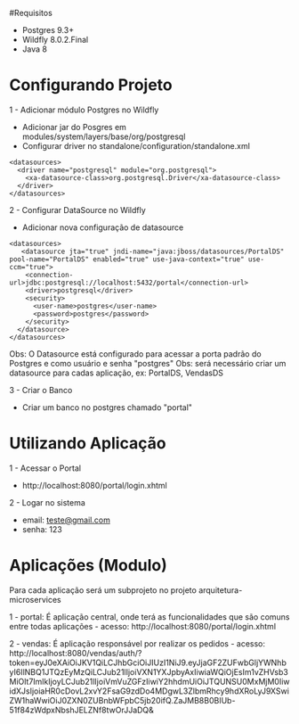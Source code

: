 #Requisitos
- Postgres 9.3+
- Wildfly 8.0.2.Final
- Java 8

# Configurando Projeto
1 - Adicionar módulo Postgres no Wildfly
  - Adicionar jar do Posgres em  modules/system/layers/base/org/postgresql
  - Configurar driver no standalone/configuration/standalone.xml
  
  ```
  <datasources>
    <driver name="postgresql" module="org.postgresql">
      <xa-datasource-class>org.postgresql.Driver</xa-datasource-class>
    </driver>
 </datasources>
 ```

2 - Configurar DataSource no Wildfly
  - Adicionar nova configuração de datasource
  
  ```
  <datasources>
     <datasource jta="true" jndi-name="java:jboss/datasources/PortalDS" pool-name="PortalDS" enabled="true" use-java-context="true" use-ccm="true">
      <connection-url>jdbc:postgresql://localhost:5432/portal</connection-url>
      <driver>postgresql</driver>
      <security>
        <user-name>postgres</user-name>
        <password>postgres</password>
      </security>
    </datasource>
 </datasources>
 ```
 Obs: O Datasource está configurado para acessar a porta padrão do Postgres e como usuário e senha "postgres"
 Obs: será necessário criar um datasource para cadas aplicação, ex: PortalDS, VendasDS
 
3 - Criar o Banco
  - Criar um banco no postgres chamado "portal"
  
# Utilizando Aplicação

1 - Acessar o Portal
- http://localhost:8080/portal/login.xhtml

2 - Logar no sistema
  - email: teste@gmail.com
  - senha: 123
  
# Aplicações (Modulo)
  Para cada aplicação será um subprojeto no projeto arquitetura-microservices
  
  1 - portal: É aplicação central, onde terá as funcionalidades que são comuns entre todas aplicações
    - acesso: http://localhost:8080/portal/login.xhtml
     
  2 - vendas: É aplicação responsável por realizar os pedidos
    - acesso: http://localhost:8080/vendas/auth/?token=eyJ0eXAiOiJKV1QiLCJhbGciOiJIUzI1NiJ9.eyJjaGF2ZUFwbGljYWNhbyI6IlNBQ1JTQzEyMzQiLCJub21lIjoiVXN1YXJpbyAxIiwiaWQiOjEsIm1vZHVsb3MiOlt7ImlkIjoyLCJub21lIjoiVmVuZGFzIiwiY2hhdmUiOiJTQUNSU0MxMjM0IiwidXJsIjoiaHR0cDovL2xvY2FsaG9zdDo4MDgwL3ZlbmRhcy9hdXRoLyJ9XSwiZW1haWwiOiJ0ZXN0ZUBnbWFpbC5jb20ifQ.ZaJMB8B0BIUb-51f84zWdpxNbshJELZNf8twOrJJaDQ&

  
